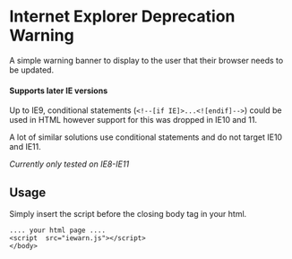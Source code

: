 # Internet Explorer Deprecation Warning

A simple warning banner to display to the user that their browser needs to be updated.

#### Supports later IE versions

Up to IE9, conditional statements (`<!--[if IE]>...<![endif]-->`) could be used in HTML however support for this was dropped in IE10 and 11.

A lot of similar solutions use conditional statements and do not target IE10 and IE11.

_Currently only tested on IE8-IE11_

## Usage

Simply insert the script before the closing body tag in your html.

```
.... your html page ....
<script  src="iewarn.js"></script>
</body>
```
